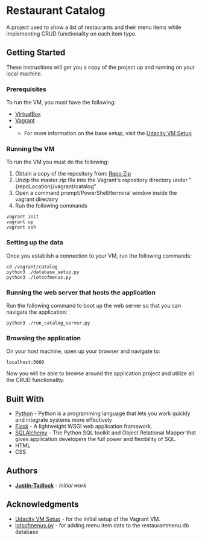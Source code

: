 # Restaurant Catalog

A project used to show a list of restaurants and their menu items while implementing CRUD functionality on each item type.

## Getting Started

These instructions will get you a copy of the project up and running on your local machine.

### Prerequisites

To run the VM, you must have the following:
* [VirtualBox](https://www.virtualbox.org/wiki/Downloads)
* [Vagrant](https://www.vagrantup.com/)
* * For more information on the base setup, visit the [Udacity VM Setup](https://github.com/udacity/fullstack-nanodegree-vm)


### Running the VM

To run the VM you must do the following:
1. Obtain a copy of the repository from: [Repo Zip](https://github.com/udacity/fullstack-nanodegree-vm/archive/master.zip)
2. Unzip the master.zip file into the Vagrant's repository directory under "{repoLocation}/vagrant/catalog"
3. Open a command prompt/PowerShell/terminal window inside the vagrant directory
4. Run the following commands
```
vagrant init
vagrant up
vagrant ssh
```

### Setting up the data

Once you establish a connection to your VM, run the following commands:
```
cd /vagrant/catalog
python3 ./database_setup.py
python3 ./lotsofmenus.py
```

### Running the web server that hosts the application

Run the following command to boot up the web server so that you can navigate the application:
```
python3 ./run_catalog_server.py
```

### Browsing the application

On your host machine, open up your browser and navigate to:
```
localhost:5000
```

Now you will be able to browse around the application project and utilize all the CRUD functionality.

## Built With

* [Python](https://www.python.org/downloads/) - Python is a programming language that lets you work quickly and integrate systems more effectively
* [Flask](https://palletsprojects.com/p/flask/) - A lightweight WSGI web application framework.
* [SQLAlchemy](https://www.sqlalchemy.org/) - The Python SQL toolkit and Object Relational Mapper that gives application developers the full power and flexibility of SQL.
* HTML
* CSS

## Authors

* **[Justin-Tadlock](https://github.com/Justin-Tadlock)** - *Initial work*

## Acknowledgments

* [Udacity VM Setup](https://github.com/udacity/fullstack-nanodegree-vm) - for the initial setup of the Vagrant VM.
* [lotsofmenus.py](https://github.com/udacity/Full-Stack-Foundations/blob/master/Lesson_1/lotsofmenus.py) - for adding menu item data to the restaurantmenu.db database
